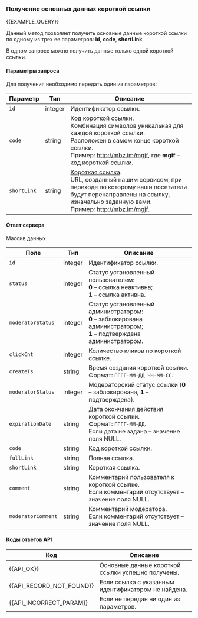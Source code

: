 ### Получение основных данных короткой ссылки
{{EXAMPLE_QUERY}}

Данный метод позволяет получить основные данные короткой ссылки по одному из трех ее параметров: **id**, **code**, **shortLink**.

В одном запросе можно получить данные только одной короткой ссылки.  

#### Параметры запроса
Для получения необходимо передать один из параметров:

 Параметр   | Тип     | Описание
------------|---------|-----------
`id`        | integer | Идентификатор ссылки.
`code`      | string  | Код короткой ссылки.<br>Комбинация символов уникальная для каждой короткой ссылки.<br>Расположен в самом конце короткой ссылки.<br>Пример: http://mbz.im/mgjf, где **mgif** – код короткой ссылки.
`shortLink` | string  | [Короткая ссылка](other#glossary-shortlink).<br>URL, созданный нашим сервисом, при переходе по которому ваши посетители будут перенаправлены на ссылку, изначально заданную вами.<br>Пример: http://mbz.im/mgjf.

#### Ответ сервера
Массив данных

Поле               | Тип     | Описание
-------------------|---------|-------------
`id`               | integer | Идентификатор ссылки.
`status`           | integer | Статус установленный пользователем:<br>**0** – ссылка неактивна;<br>**1** – ссылка активна.
`moderatorStatus`        | integer | Статус установленный администратором:<br>**0** – заблокирована администратором;<br>**1** – подтверждена администратором.
`clickCnt`         | integer | Количество кликов по короткой ссылке.
`createTs`         | string  | Время создания короткой ссылки.<br>Формат: `ГГГГ-ММ-ДД ЧЧ-ММ-СС`.
`moderatorStatus`  | integer | Модераторский статус ссылки (**0** – заблокирована, **1** – подтверждена).
`expirationDate`   | string | Дата окончания действия короткой ссылки.<br>Формат: `ГГГГ-ММ-ДД`.<br>Если дата не задана – значение поля NULL.
`code`             | string  | Код короткой ссылки.
`fullLink`         | string  | Полная ссылка.
`shortLink`        | string  | Короткая ссылка.
`comment`          | string  | Комментарий пользователя к короткой ссылке.<br>Если комментарий отсутствует – значение поля NULL.
`moderatorComment` | string  | Комментарий модератора.<br>Если комментарий отсутствует – значение поля NULL.


#### Коды ответов API

Код | Описание
----|----
{{API_OK}} | Основные данные короткой ссылки успешно получены.
{{API_RECORD_NOT_FOUND}} | Если ссылка с указанным идентификатором не найдена.
{{API_INCORRECT_PARAM}}  | Eсли не передан ни один из параметров.
